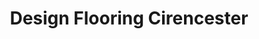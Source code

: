 ---
title: "Design Flooring Cirencester"
url: /cirencester/design-flooring-cirencester/
shop: flooring
---
